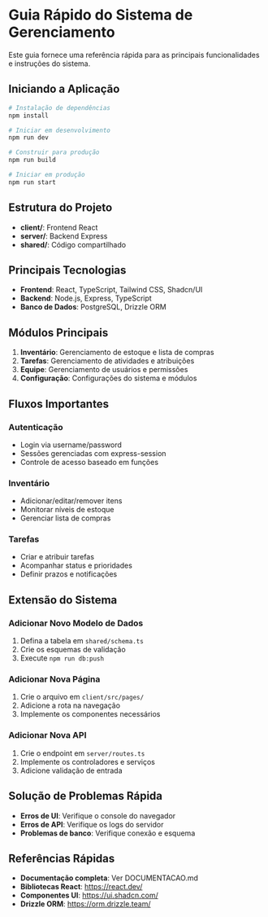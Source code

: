 
# Guia Rápido do Sistema de Gerenciamento

Este guia fornece uma referência rápida para as principais funcionalidades e instruções do sistema.

## Iniciando a Aplicação

```bash
# Instalação de dependências
npm install

# Iniciar em desenvolvimento
npm run dev

# Construir para produção
npm run build

# Iniciar em produção
npm run start
```

## Estrutura do Projeto

- **client/**: Frontend React
- **server/**: Backend Express
- **shared/**: Código compartilhado

## Principais Tecnologias

- **Frontend**: React, TypeScript, Tailwind CSS, Shadcn/UI
- **Backend**: Node.js, Express, TypeScript
- **Banco de Dados**: PostgreSQL, Drizzle ORM

## Módulos Principais

1. **Inventário**: Gerenciamento de estoque e lista de compras
2. **Tarefas**: Gerenciamento de atividades e atribuições
3. **Equipe**: Gerenciamento de usuários e permissões
4. **Configuração**: Configurações do sistema e módulos

## Fluxos Importantes

### Autenticação
- Login via username/password
- Sessões gerenciadas com express-session
- Controle de acesso baseado em funções

### Inventário
- Adicionar/editar/remover itens
- Monitorar níveis de estoque
- Gerenciar lista de compras

### Tarefas
- Criar e atribuir tarefas
- Acompanhar status e prioridades
- Definir prazos e notificações

## Extensão do Sistema

### Adicionar Novo Modelo de Dados
1. Defina a tabela em `shared/schema.ts`
2. Crie os esquemas de validação
3. Execute `npm run db:push`

### Adicionar Nova Página
1. Crie o arquivo em `client/src/pages/`
2. Adicione a rota na navegação
3. Implemente os componentes necessários

### Adicionar Nova API
1. Crie o endpoint em `server/routes.ts`
2. Implemente os controladores e serviços
3. Adicione validação de entrada

## Solução de Problemas Rápida

- **Erros de UI**: Verifique o console do navegador
- **Erros de API**: Verifique os logs do servidor
- **Problemas de banco**: Verifique conexão e esquema

## Referências Rápidas

- **Documentação completa**: Ver DOCUMENTACAO.md
- **Bibliotecas React**: https://react.dev/
- **Componentes UI**: https://ui.shadcn.com/
- **Drizzle ORM**: https://orm.drizzle.team/
